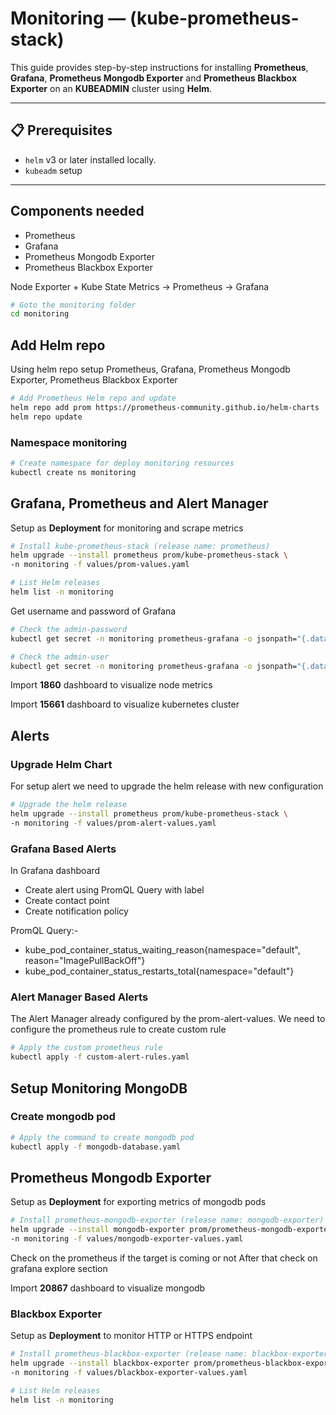 # Monitoring — (kube-prometheus-stack)

This guide provides step-by-step instructions for installing **Prometheus**, **Grafana**, **Prometheus Mongodb Exporter** and **Prometheus Blackbox Exporter** on an **KUBEADMIN** cluster using **Helm**.

---

## 📋 Prerequisites

- `helm` v3 or later installed locally.
- `kubeadm` setup

---

## Components needed

- Prometheus
- Grafana
- Prometheus Mongodb Exporter
- Prometheus Blackbox Exporter

Node Exporter + Kube State Metrics -> Prometheus -> Grafana

```bash
# Goto the monitoring folder
cd monitoring
```

## Add Helm repo

Using helm repo setup Prometheus, Grafana, Prometheus Mongodb Exporter, Prometheus Blackbox Exporter

```bash
# Add Prometheus Helm repo and update
helm repo add prom https://prometheus-community.github.io/helm-charts
helm repo update
```

### Namespace monitoring

```bash
# Create namespace for deploy monitoring resources
kubectl create ns monitoring
```

## Grafana, Prometheus and Alert Manager

Setup as **Deployment** for monitoring and scrape metrics

```bash
# Install kube-prometheus-stack (release name: prometheus)
helm upgrade --install prometheus prom/kube-prometheus-stack \
-n monitoring -f values/prom-values.yaml

# List Helm releases
helm list -n monitoring
```

Get username and password of Grafana

```bash
# Check the admin-password
kubectl get secret -n monitoring prometheus-grafana -o jsonpath="{.data.admin-password}" | base64 -d

# Check the admin-user
kubectl get secret -n monitoring prometheus-grafana -o jsonpath="{.data.admin-user}" | base64 -d
```

Import **1860** dashboard to visualize node metrics

Import **15661** dashboard to visualize kubernetes cluster

## Alerts

### Upgrade Helm Chart

For setup alert we need to upgrade the helm release with new configuration

```bash
# Upgrade the helm release
helm upgrade --install prometheus prom/kube-prometheus-stack \
-n monitoring -f values/prom-alert-values.yaml
```

### Grafana Based Alerts

In Grafana dashboard

- Create alert using PromQL Query with label
- Create contact point
- Create notification policy

PromQL Query:-

- kube_pod_container_status_waiting_reason{namespace="default", reason="ImagePullBackOff"}
- kube_pod_container_status_restarts_total{namespace="default"}

### Alert Manager Based Alerts

The Alert Manager already configured by the prom-alert-values.
We need to configure the prometheus rule to create custom rule

```bash
# Apply the custom prometheus rule
kubectl apply -f custom-alert-rules.yaml
```

## Setup Monitoring MongoDB

### Create mongodb pod

```bash
# Apply the command to create mongodb pod
kubectl apply -f mongodb-database.yaml
```

## Prometheus Mongodb Exporter

Setup as **Deployment** for exporting metrics of mongodb pods

```bash
# Install prometheus-mongodb-exporter (release name: mongodb-exporter)
helm upgrade --install mongodb-exporter prom/prometheus-mongodb-exporter \
-n monitoring -f values/mongodb-exporter-values.yaml
```

Check on the prometheus if the target is coming or not
After that check on grafana explore section

Import **20867** dashboard to visualize mongodb

### Blackbox Exporter

Setup as **Deployment** to monitor HTTP or HTTPS endpoint

```bash
# Install prometheus-blackbox-exporter (release name: blackbox-exporter)
helm upgrade --install blackbox-exporter prom/prometheus-blackbox-exporter \
-n monitoring -f values/blackbox-exporter-values.yaml

# List Helm releases
helm list -n monitoring
```
